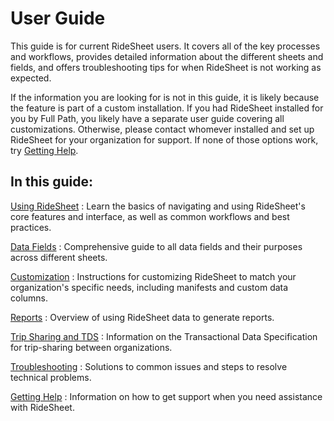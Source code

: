 # User Guide

This guide is for current RideSheet users. It covers all of the key processes and workflows, provides detailed information about the different sheets and fields, and offers troubleshooting tips for when RideSheet is not working as expected.

If the information you are looking for is not in this guide, it is likely because the feature is part of a custom installation. If you had RideSheet installed for you by Full Path, you likely have a separate user guide covering all customizations. Otherwise, please contact whomever installed and set up RideSheet for your organization for support. If none of those options work, try [Getting Help](./getting-help.md).

## In this guide:

[Using RideSheet](using-ridesheet.md)
:   Learn the basics of navigating and using RideSheet's core features and interface, as well as common workflows and best practices.

[Data Fields](data-fields.md)
:   Comprehensive guide to all data fields and their purposes across different sheets.

[Customization](customization.md)
:   Instructions for customizing RideSheet to match your organization's specific needs, including manifests and custom data columns.

[Reports](reports.md)
:   Overview of using RideSheet data to generate reports.

[Trip Sharing and TDS](trip-sharing.md)
:   Information on the Transactional Data Specification for trip-sharing between organizations.

[Troubleshooting](troubleshooting.md)
:   Solutions to common issues and steps to resolve technical problems.

[Getting Help](getting-help.md)
:   Information on how to get support when you need assistance with RideSheet.

